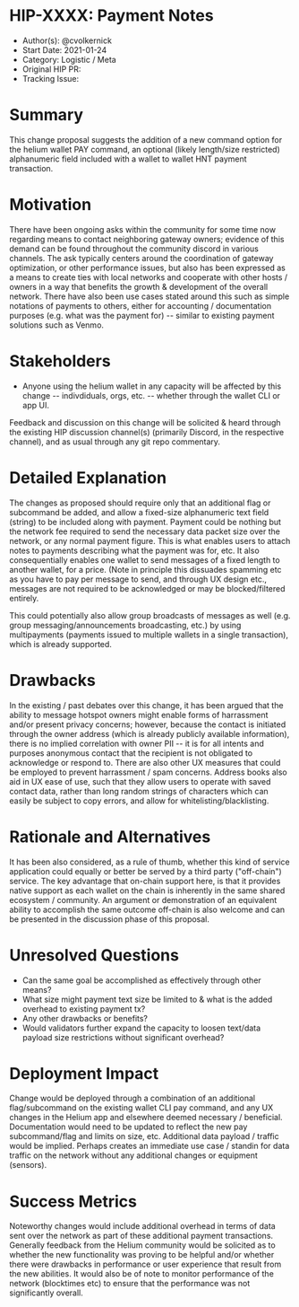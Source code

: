 # HIP-XXXX: Payment Notes

- Author(s): @cvolkernick
- Start Date: 2021-01-24
- Category: Logistic / Meta
- Original HIP PR: <!-- leave this empty; maintainer will fill in ID of this pull request -->
- Tracking Issue: <!-- leave this empty; maintainer will create a discussion issue -->

# Summary
[summary]: #summary

This change proposal suggests the addition of a new command option for the helium wallet PAY command, an optional (likely length/size restricted) alphanumeric
field included with a wallet to wallet HNT payment transaction.

# Motivation
[motivation]: #motivation

There have been ongoing asks within the community for some time now regarding means to contact neighboring gateway owners; evidence of this demand
can be found throughout the community discord in various channels. The ask typically centers around the coordination of gateway optimization, or other 
performance issues, but also has been expressed as a means to create ties with local networks and cooperate with other hosts / owners in a way that
benefits the growth & development of the overall network. There have also been use cases stated around this such as simple notations of payments to
others, either for accounting / documentation purposes (e.g. what was the payment for) -- similar to existing payment solutions such as Venmo.

# Stakeholders
[stakeholders]: #stakeholders

* Anyone using the helium wallet in any capacity will be affected by this change -- indivdiduals, orgs, etc. -- whether through the wallet CLI or app UI.

Feedback and discussion on this change will be solicited & heard through the existing HIP discussion channel(s) (primarily Discord, in the respective channel),
and as usual through any git repo commentary.

# Detailed Explanation
[detailed-explanation]: #detailed-explanation

The changes as proposed should require only that an additional flag or subcommand be added, and allow a fixed-size alphanumeric text field (string) to be included 
along with payment. Payment could be nothing but the network fee required to send the necessary data packet size over the network, or any normal payment figure. 
This is what enables users to attach notes to payments describing what the payment was for, etc. It also consequentially enables one wallet to send messages of a 
fixed length to another wallet, for a price. (Note in principle this dissuades spamming etc as you have to pay per message to send, and through UX design etc., 
messages are not required to be acknowledged or may be blocked/filtered entirely. 

This could potentially also allow group broadcasts of messages as well (e.g. group messaging/announcements broadcasting, etc.) by using multipayments (payments 
issued to multiple wallets in a single transaction), which is already supported.

# Drawbacks
[drawbacks]: #drawbacks

In the existing / past debates over this change, it has been argued that the ability to message hotspot owners might enable forms of harrassment and/or 
present privacy concerns; however, because the contact is initiated through the owner address (which is already publicly available information), there 
is no implied correlation with owner PII -- it is for all intents and purposes anonymous contact that the recipient is not obligated to acknowledge or 
respond to. There are also other UX measures that could be employed to prevent harrassment / spam concerns. Address books also aid in UX ease of use, 
such that they allow users to operate with saved contact data, rather than long random strings of characters which can easily be subject to copy errors, 
and allow for whitelisting/blacklisting.

# Rationale and Alternatives
[alternatives]: #rationale-and-alternatives

It has been also considered, as a rule of thumb, whether this kind of service application could equally or better be served by a third party ("off-chain") 
service. The key advantage that on-chain support here, is that it provides native support as each wallet on the chain is inherently in the same shared 
ecosystem / community. An argument or demonstration of an equivalent ability to accomplish the same outcome off-chain is also welcome and can be presented 
in the discussion phase of this proposal.

# Unresolved Questions
[unresolved]: #unresolved-questions

* Can the same goal be accomplished as effectively through other means?
* What size might payment text size be limited to & what is the added overhead to existing payment tx?
* Any other drawbacks or benefits?
* Would validators further expand the capacity to loosen text/data payload size restrictions without significant overhead?

# Deployment Impact
[deployment-impact]: #deployment-impact

Change would be deployed through a combination of an additional flag/subcommand on the existing wallet CLI pay command, and any UX changes in the Helium app 
and elsewhere deemed necessary / beneficial. Documentation would need to be updated to reflect the new pay subcommand/flag and limits on size, etc. Additional data 
payload / traffic would be implied. Perhaps creates an immediate use case / standin for data traffic on the network without any additional changes or equipment (sensors).

# Success Metrics
[success-metrics]: #success-metrics

Noteworthy changes would include additional overhead in terms of data sent over the network as part of these additional payment transactions. Generally feedback from 
the Helium community would be solicited as to whether the new functionality was proving to be helpful and/or whether there were drawbacks in performance or user experience 
that result from the new abilities. It would also be of note to monitor performance of the network (blocktimes etc) to ensure that the performance was not significantly overall.
